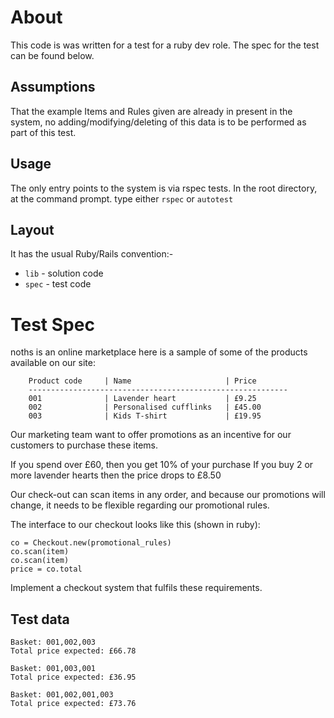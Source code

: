 # About
This code is was written for a test for a ruby dev role.
The spec for the test can be found below.

## Assumptions
That the example Items and Rules given are already in present in the system,
no adding/modifying/deleting of this data is to be performed as part of this test.

## Usage
The only entry points to the system is via rspec tests.
In the root directory, at the command prompt. type either `rspec` or `autotest`

## Layout
It has the usual Ruby/Rails convention:-

* `lib` - solution code
* `spec` - test code


# Test Spec
noths is an online marketplace
here is a sample of some of the products available on our site:

        Product code     | Name                     | Price
        ----------------------------------------------------------
        001              | Lavender heart           | £9.25
        002              | Personalised cufflinks   | £45.00
        003              | Kids T-shirt             | £19.95

Our marketing team want to offer promotions as an incentive for our customers to purchase these items.

  If you spend over £60, then you get 10% of your purchase
  If you buy 2 or more lavender hearts then the price drops to £8.50

Our check-out can scan items in any order,
and because our promotions will change,
it needs to be flexible regarding our promotional rules.

The interface to our checkout looks like this (shown in ruby):

	co = Checkout.new(promotional_rules)
	co.scan(item)
	co.scan(item)
	price = co.total

Implement a checkout system that fulfils these requirements.

## Test data
    Basket: 001,002,003
    Total price expected: £66.78

    Basket: 001,003,001
    Total price expected: £36.95

    Basket: 001,002,001,003
    Total price expected: £73.76


